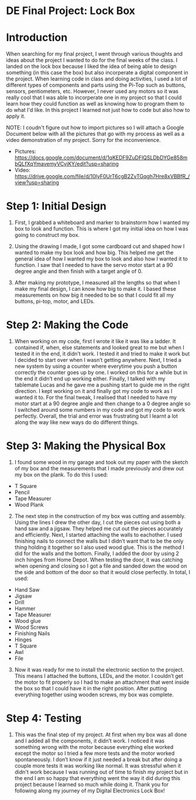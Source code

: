 # **DE Final Project: Lock Box**
# Introduction
When searching for my final project, I went through various thoughts and ideas about the project I wanted to do for the final weeks of the class. I landed on the lock box because I liked the idea of being able to design something (in this case the box) but also incorperate a digital component in the project. When learning code in class and doing activities, I used a lot of different types of components and parts using the Pi-Top such as buttons, sensors, pentiometers, etc. However, I never used any motors so it was really cool that I was able to incorperate one in my project so that I could learn how they could function as well as knowing how to program them to do what I'd like. In this project I learned not just how to code but also how to apply it. 

NOTE: I coudn't figure out how to import pictures so I will attach a Google Document below with all the pictures that go with my process as well as a video demonstration of my project. Sorry for the inconvenience. 

- Pictures: https://docs.google.com/document/d/1qKEDF9ZuDFlQSLDbDYGe858mbQLfXqYmavemyVCvjKY/edit?usp=sharing
- Video: https://drive.google.com/file/d/10lyF0UrT6cgB2ZvTGqgh7Hre8xVBBfR_/view?usp=sharing


# Step 1: Initial Design


1. First, I grabbed a whiteboard and marker to brainstorm how I wanted my box to look and function. This is where I got my initial idea on how I was going to construct my box. 

2. Using the drawing I made, I got some cardboard cut and shaped how I wanted to make my box look and how big. This helped me get the general idea of how I wanted my box to look and also how I wanted it to function. I saw that I needed to have the servo motor start at a 90 degree angle and then finish with a target angle of 0. 

3. After making my prototype, I measured all the lengths so that when I make my final design, I can know how big to make it. I based these measurements on how big it needed to be so that I could fit all my buttons, pi-top, motor, and LEDs.

# Step 2: Making the Code
1. When working on my code, first I wrote it like it was like a ladder. It contained if, when, else statements and looked great to me but when I tested it in the end, it didn’t work. I tested it and tried to make it work but I decided to start over when I wasn’t getting anywhere. Next, I tried a new system by using a counter where everytime you push a button correctly the counter goes up by one. I worked on this for a while but in the end it didn’t end up working either. Finally, I talked with my tablemate Lucas and he gave me a pushing start to guide me in the right direction. I kept working on it and finally got my code to work as I wanted it to. For the final tweak, I realised that I needed to have my motor start at a 90 degree angle and then change to a 0 degree angle so I switched around some numbers in my code and got my code to work perfectly. Overall, the trial and error was frustrating but I learnt a lot along the way like new ways do do different things.

# Step 3: Making the Physical Box
1. I found some wood in my garage and took out my paper with the sketch of my box and the measurements that I made previously and drew out my box on the plank. To do this I used:
- T Square
- Pencil
- Tape Measurer
- Wood Plank


2. The next step in the construction of my box was cutting and assembly. Using the lines I drew the other day, I cut the pieces out using both a hand saw and a jigsaw. They helped me cut out the pieces accurately and efficiently. Next, I started attaching the walls to eachother. I used finishing nails to connect the walls but I didn’t want that to be the only thing holding it together so I also used wood glue. This is the method I did for the walls and the bottom. Finally, I added the door by using 2 inch hinges from Home Depot. When testing the door, it was catching when opening and closing so I got a file and sanded down the wood on the side and bottom of the door so that it would close perfectly. In total, I used:

- Hand Saw
- Jigsaw
- Drill
- Hammer
- Tape Measurer
- Wood glue
- Wood Screws
- Finishing Nails
- Hinges
- T Square
- Awl
- File


3. Now it was ready for me to install the electronic section to the project. This means I attached the buttons, LEDs, and the motor. I couldn’t get the motor to fit properly so I had to make an attachment that went inside the box so that I could have it in the right position. After putting everything together using wooden screws, my box was complete.

# Step 4: Testing
1. This was the final step of my project. At first when my box was all done and I added all the components, it didn’t work. I noticed it was something wrong with the motor because everything else worked except the motor so I tried a few more tests and the motor worked spontaneously. I don’t know if it just needed a break but after doing a couple more tests it was working like normal. It was stressful when it didn't work because I was running out of time to finish my project but in the end I am so happy that everything went the way it did during this project because I learned so much while doing it. Thank you for following along my journey of my Digital Electronics Lock Box!
